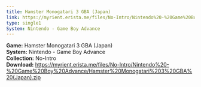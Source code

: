 ```yaml
---
title: Hamster Monogatari 3 GBA (Japan)
link: https://myrient.erista.me/files/No-Intro/Nintendo%20-%20Game%20Boy%20Advance/Hamster%20Monogatari%203%20GBA%20(Japan).zip
type: single1
System: Nintendo - Game Boy Advance
---
```

<b>Game:</b> Hamster Monogatari 3 GBA (Japan)<br>
<b>System:</b> Nintendo - Game Boy Advance<br>
<b>Collection:</b> No-Intro<br>
<b>Download:</b> https://myrient.erista.me/files/No-Intro/Nintendo%20-%20Game%20Boy%20Advance/Hamster%20Monogatari%203%20GBA%20(Japan).zip